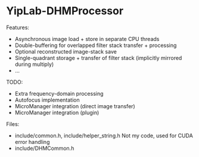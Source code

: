 # YipLab-DHMProcessor

Features:
- Asynchronous image load + store in separate CPU threads
- Double-buffering for overlapped filter stack transfer + processing
- Optional reconstructed image-stack save
- Single-quadrant storage + transfer of filter stack (implicitly mirrored during multiply)
- ...

TODO:
- Extra frequency-domain processing
- Autofocus implementation
- MicroManager integration (direct image transfer)
- MicroManager integration (plugin)

Files:
- include/common.h, include/helper_string.h
	Not my code, used for CUDA error handling
- include/DHMCommon.h
